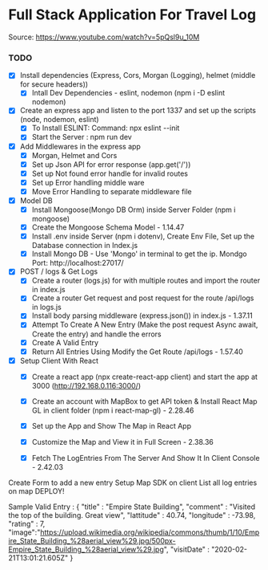 # Full Stack Application For Travel Log

Source: https://www.youtube.com/watch?v=5pQsl9u_10M

### TODO

* [x] Install dependencies (Express, Cors, Morgan (Logging), helmet (middle for secure headers))
    * [x] Intall Dev Dependencies - eslint, nodemon (npm i -D eslint nodemon)
* [x] Create an express app and listen to the port 1337 and set up the scripts (node, nodemon, eslint)
    * [x] To Install ESLINT: Command: npx eslint --init
    * [x] Start the Server : npm run dev
* [x] Add Middlewares in the express app 
    * [x] Morgan, Helmet and Cors
    * [x] Set up Json API for error response (app.get('/'))
    * [x] Set up Not found error handle for invalid routes
    * [x] Set up Error handling middle ware
    * [x] Move Error Handling to separate middleware file
* [x] Model DB
    * [x] Install Mongoose(Mongo DB Orm) inside Server Folder (npm i mongoose)
    * [x] Create the Mongoose Schema Model - 1.14.47
    * [x] Install .env inside Server (npm i dotenv), Create Env File, Set up the Database connection in Index.js
    * [x] Install Mongo DB - Use 'Mongo' in terminal to get the ip. Mondgo Port: http://localhost:27017/
* [x] POST / logs & Get Logs
    * [x] Create a router (logs.js) for with multiple routes and import the router in index.js
    * [x] Create a router Get request and post request for the route /api/logs in logs.js
    * [x] Install body parsing middleware (express.json()) in index.js - 1.37.11
    * [x] Attempt To Create A New Entry (Make the post request Async await, Create the entry) and handle the errors
    * [x] Create A Valid Entry 
    * [x] Return All Entries Using Modify the Get Route /api/logs - 1.57.40
* [x] Setup Client With React
    * [x] Create a react app (npx create-react-app client) and start the app at 3000 (http://192.168.0.116:3000/)
    * [x] Create an account with MapBox to get API token & Install React Map GL in client folder (npm i react-map-gl) - 2.28.46
    * [x] Set up the App and Show The Map in React App
    * [x] Customize the Map and View it in Full Screen - 2.38.36
    * [x] Fetch The LogEntries From The Server And Show It In Client Console - 2.42.03



Create Form to add a new entry
Setup Map SDK on client
List all log entries on map
DEPLOY!

Sample Valid Entry :
{
	"title" : "Empire State Building",
	"comment" : "Visited the top of the building. Great view",
	"lattitude" : 40.74,
	"longitude" : -73.98,
	"rating" : 7,
	"image":"https://upload.wikimedia.org/wikipedia/commons/thumb/1/10/Empire_State_Building_%28aerial_view%29.jpg/500px-Empire_State_Building_%28aerial_view%29.jpg",
	"visitDate" : "2020-02-21T13:01:21.605Z"
}